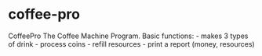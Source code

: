 # coffee-pro
CoffeePro The Coffee Machine Program. Basic functions: - makes 3 types of drink - process coins - refill resources - print a report (money, resources)
